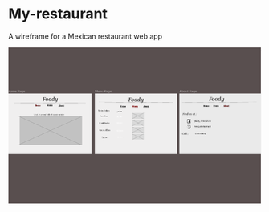 # My-restaurant

A wireframe for a Mexican restaurant web app

![Wireframe Of a restaurant](images1/img2.png)



